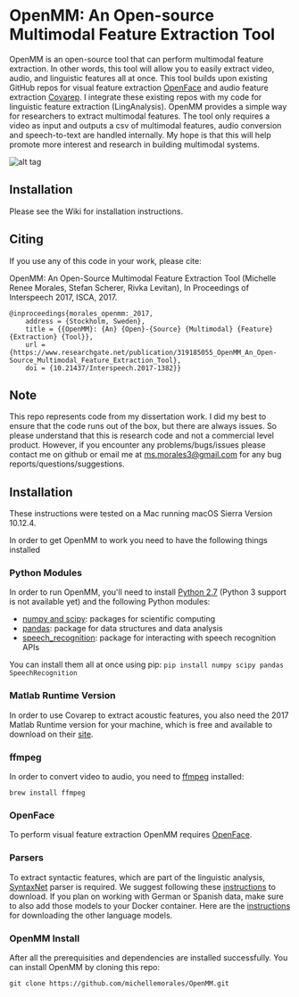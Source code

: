 OpenMM: An Open-source Multimodal Feature Extraction Tool
=============

OpenMM is an open-source tool that can perform multimodal feature extraction. In other words, this tool will allow you to easily extract video, audio, and linguistic features all at once. This tool builds upon existing GitHub repos for visual feature extraction [OpenFace](https://github.com/TadasBaltrusaitis/OpenFace) and audio feature extraction [Covarep](https://github.com/covarep/covarep). I integrate these existing repos with my code for linguistic feature extraction (LingAnalysis). OpenMM provides a simple way for researchers to extract multimodal features. The tool only requires a video as input and outputs a csv of multimodal features, audio conversion and speech-to-text are handled internally. My hope is that this will help promote more interest and research in building multimodal systems. 

![alt tag](https://github.com/michellemorales/OpenMM/blob/master/images/PipelineVersion3.jpeg)

## Installation
Please see the Wiki for installation instructions.

## Citing

If you use any of this code in your work, please cite:

OpenMM: An Open-Source Multimodal Feature Extraction Tool (Michelle Renee Morales, Stefan Scherer, Rivka Levitan), In Proceedings of Interspeech 2017, ISCA, 2017. 

```
@inproceedings{morales_openmm:_2017,
	address = {Stockholm, Sweden},
	title = {{OpenMM}: {An} {Open}-{Source} {Multimodal} {Feature} {Extraction} {Tool}},
	url = {https://www.researchgate.net/publication/319185055_OpenMM_An_Open-Source_Multimodal_Feature_Extraction_Tool},
	doi = {10.21437/Interspeech.2017-1382}}
```

## Note
This repo represents code from my dissertation work. I did my best to ensure that the code runs out of the box, but there are always issues. So please understand that this is research code and not a commercial level product. However, if you encounter any problems/bugs/issues please contact me on github or email me at ms.morales3@gmail.com for any bug reports/questions/suggestions.

## Installation

These instructions were tested on a Mac running macOS Sierra Version 10.12.4. 

In order to get OpenMM to work you need to have the following things installed

### Python Modules
In order to run OpenMM, you'll need to install [Python 2.7](https://www.python.org/downloads/) (Python 3 support is not available yet) and the following Python modules:

* [numpy and scipy](https://www.scipy.org/install.html): packages for scientific computing
* [pandas](http://pandas.pydata.org/pandas-docs/stable/install.html): package for data structures and data analysis
* [speech_recognition](https://github.com/Uberi/speech_recognition): package for interacting with speech recognition APIs 

You can install them all at once using pip:
`pip install numpy scipy pandas SpeechRecognition`

### Matlab Runtime Version
In order to use Covarep to extract acoustic features, you also need the 2017 Matlab Runtime version for your machine, which is free and available to download on their [site](https://www.mathworks.com/products/compiler/mcr.html). 

### ffmpeg
In order to convert video to audio, you need to [ffmpeg](https://ffmpeg.org/download.html) installed:

`brew install ffmpeg`

### OpenFace
To perform visual feature extraction OpenMM requires [OpenFace](https://github.com/TadasBaltrusaitis/OpenFace).

### Parsers
To extract syntactic features, which are part of the linguistic analysis, [SyntaxNet](https://github.com/tensorflow/models/tree/master/syntaxnet) parser is required. We suggest following these [instructions](http://www.whycouch.com/2016/07/how-to-install-and-use-syntaxnet-and.html) to download. If you plan on working with German or Spanish data, make sure to also add those models to your Docker container. Here are the [instructions](https://github.com/tensorflow/models/blob/master/syntaxnet/g3doc/universal.md) for downloading the other language models. 

### OpenMM Install
After all the prerequisities and dependencies are installed successfully. You can install OpenMM by cloning this repo:

`git clone https://github.com/michellemorales/OpenMM.git`


